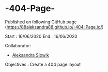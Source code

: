 # -404-Page-

Published on following GitHub page (https://88aleksandra88.github.io/-404-Page.io/)

Start :
16/06/2020
End :
16/06/2020

Collaborator:
- [Aleksandra Slowik](https://github.com/88aleksandra88)


Objectives :
Create a 404 page layout
